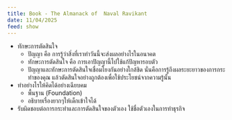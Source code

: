 ```yaml
---
title: Book - The Almanack of  Naval Ravikant
date: 11/04/2025
feed: show
---
```


- ทักษะการตัดสินใจ
	- ปัญญา คือ การรู้ว่าสิ่งที่เราทำวันนี้จะส่งผลอย่างไรในอนาคต
	- ทักษะการตัดสินใจ คือ การเอาปัญญานี้ไปใช้แก้ปัญหารอบตัว
	- ปัญญาและทักษะการตัดสินใจเชื่อมโยงกันอย่างใกล้ชิด นั่นคือการรู้ถึงผลระยะยาวของการกระทำของคุณ แล้วตัดสินใจอย่างถูกต้องเพื่อใช้ประโยชน์จากความรู้นั้น
- ทำอย่างไรให้คิดได้อย่างเฉียบคม
	- พื้นฐาน (Foundation)
	- อธิบายเรื่องยากๆให้เด็กเข้าใจได้
- รับผิดชอบต่อการกระทำและการตัดสินใจของตัวเอง ใช้ชื่อตัวเองในการทำธุรกิจ